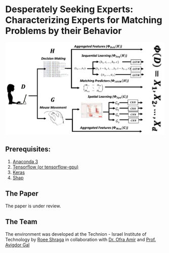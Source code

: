 # Desperately Seeking Experts:	Characterizing Experts for Matching Problems by their Behavior
<p align="center">
<img src ="/feature_extraction.jpg">
</p>

## Prerequisites:
1. [Anaconda 3](https://www.anaconda.com/download/)
2. [Tensorflow (or tensorflow-gpu)](https://www.tensorflow.org/install/)
3. [Keras](https://keras.io/#installation)
4. [Shap](https://github.com/slundberg/shap)

## The Paper
The paper is under review.

## The Team
The environment was developed at the Technion - Israel Institute of Technology by [Roee Shraga](https://sites.google.com/view/roee-shraga/) in collaboration with [Dr. Ofra Amir](https://scholar.harvard.edu/oamir) and [Prof. Avigdor Gal](https://agp.iem.technion.ac.il/avigal/)
